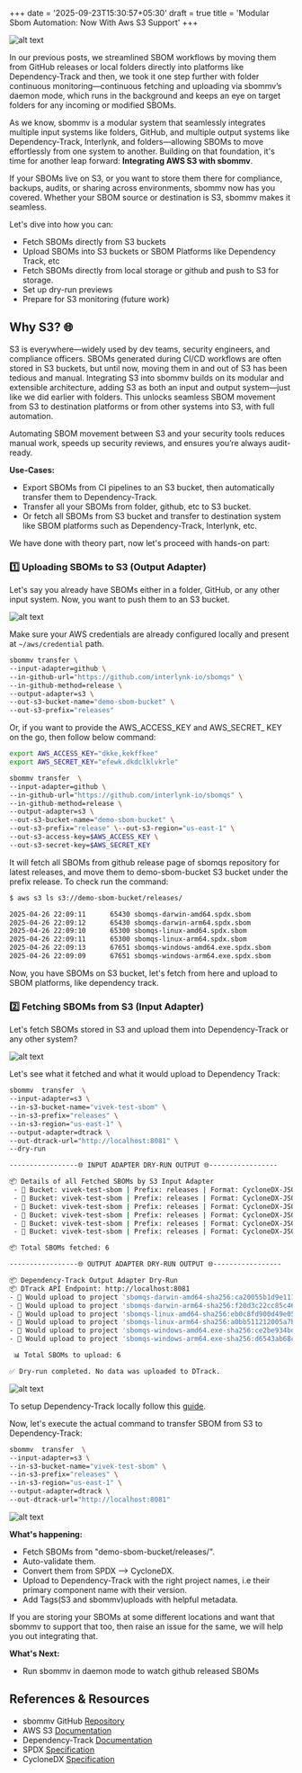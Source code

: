 +++
date = '2025-09-23T15:30:57+05:30'
draft = true
title = 'Modular Sbom Automation: Now With Aws S3 Support'
+++

![alt text](image-9.png)

In our previous posts, we streamlined SBOM workflows by moving them from GitHub releases or local folders directly into platforms like Dependency-Track and then, we took it one step further with folder continuous monitoring—continuous fetching and uploading via sbommv’s daemon mode, which runs in the background and keeps an eye on target folders for any incoming or modified SBOMs.

As we know, sbommv is a modular system that seamlessly integrates multiple input systems like folders, GitHub, and multiple output systems like Dependency-Track, Interlynk, and folders—allowing SBOMs to move effortlessly from one system to another. Building on that foundation, it's time for another leap forward: **Integrating AWS S3 with sbommv**.

If your SBOMs live on S3, or you want to store them there for compliance, backups, audits, or sharing across environments, sbommv now has you covered. Whether your SBOM source or destination is S3, sbommv makes it seamless.

Let's dive into how you can:

- Fetch SBOMs directly from S3 buckets
- Upload SBOMs into S3 buckets or SBOM Platforms like Dependency Track, etc
- Fetch SBOMs directly from local storage or github and push to S3 for storage.
- Set up dry-run previews
- Prepare for S3 monitoring (future work)

## Why S3? 🌐

S3 is everywhere—widely used by dev teams, security engineers, and compliance officers. SBOMs generated during CI/CD workflows are often stored in S3 buckets, but until now, moving them in and out of S3 has been tedious and manual. Integrating S3 into sbommv builds on its modular and extensible architecture, adding S3 as both an input and output system—just like we did earlier with folders. This unlocks seamless SBOM movement from S3 to destination platforms or from other systems into S3, with full automation.

Automating SBOM movement between S3 and your security tools reduces manual work, speeds up security reviews, and ensures you’re always audit-ready.

**Use-Cases:**

- Export SBOMs from CI pipelines to an S3 bucket, then automatically transfer them to Dependency-Track.
- Transfer all your SBOMs from folder, github, etc to S3 bucket.
- Or fetch all SBOMs from S3 bucket and transfer to destination system like SBOM platforms such as Dependency-Track, Interlynk, etc.

We have done with theory part, now let's proceed with hands-on part:

### 1️⃣ Uploading SBOMs to S3 (Output Adapter)

Let's say you already have SBOMs either in a folder, GitHub, or any other input system. Now, you want to push them to an S3 bucket.

![alt text](image-10.png)

Make sure your AWS credentials are already configured locally and present at `~/aws/credential` path.

```bash
sbommv transfer \
--input-adapter=github \
--in-github-url="https://github.com/interlynk-io/sbomqs" \
--in-github-method=release \
--output-adapter=s3 \
--out-s3-bucket-name="demo-sbom-bucket" \
--out-s3-prefix="releases"
```

Or, if you want to provide the AWS_ACCESS_KEY and AWS_SECRET_ KEY on the go, then follow below command:

```bash
export AWS_ACCESS_KEY="dkke,kekffkee"
export AWS_SECRET_KEY="efewk.dkdclklvkrle"
```

```bash
sbommv transfer  \
--input-adapter=github \
--in-github-url="https://github.com/interlynk-io/sbomqs" \
--in-github-method=release \
--output-adapter=s3 \
--out-s3-bucket-name="demo-sbom-bucket" \
--out-s3-prefix="release" \--out-s3-region="us-east-1" \
--out-s3-access-key=$AWS_ACCESS_KEY \
--out-s3-secret-key=$AWS_SECRET_KEY
```

It will fetch all SBOMs from github release page of sbomqs repository for latest releases, and move them to demo-sbom-bucket S3 bucket under the prefix release. To check run the command:

```bash
$ aws s3 ls s3://demo-sbom-bucket/releases/ 

2025-04-26 22:09:11      65430 sbomqs-darwin-amd64.spdx.sbom
2025-04-26 22:09:12      65430 sbomqs-darwin-arm64.spdx.sbom
2025-04-26 22:09:10      65300 sbomqs-linux-amd64.spdx.sbom
2025-04-26 22:09:11      65300 sbomqs-linux-arm64.spdx.sbom
2025-04-26 22:09:13      67651 sbomqs-windows-amd64.exe.spdx.sbom
2025-04-26 22:09:09      67651 sbomqs-windows-arm64.exe.spdx.sbom
```

Now, you have SBOMs on S3 bucket, let's fetch from here and upload to SBOM platforms, like dependency track.

### 2️⃣ Fetching SBOMs from S3 (Input Adapter)

Let's fetch SBOMs stored in S3 and upload them into Dependency-Track or any other system?

![alt text](image-11.png)

Let's see what it fetched and what it would upload to Dependency Track:

```bash
sbommv  transfer  \ 
--input-adapter=s3 \
--in-s3-bucket-name="vivek-test-sbom" \
--in-s3-prefix="releases" \
--in-s3-region="us-east-1" \
--output-adapter=dtrack \
--out-dtrack-url="http://localhost:8081" \
--dry-run

-----------------🌐 INPUT ADAPTER DRY-RUN OUTPUT 🌐-----------------

📦 Details of all Fetched SBOMs by S3 Input Adapter
 - 📁 Bucket: vivek-test-sbom | Prefix: releases | Format: CycloneDX-JSON | SpecVersion: 1.5 | Filename: sbomqs-darwin-amd64.spdx.sbom
 - 📁 Bucket: vivek-test-sbom | Prefix: releases | Format: CycloneDX-JSON | SpecVersion: 1.5 | Filename: sbomqs-darwin-arm64.spdx.sbom
 - 📁 Bucket: vivek-test-sbom | Prefix: releases | Format: CycloneDX-JSON | SpecVersion: 1.5 | Filename: sbomqs-linux-amd64.spdx.sbom
 - 📁 Bucket: vivek-test-sbom | Prefix: releases | Format: CycloneDX-JSON | SpecVersion: 1.5 | Filename: sbomqs-linux-arm64.spdx.sbom
 - 📁 Bucket: vivek-test-sbom | Prefix: releases | Format: CycloneDX-JSON | SpecVersion: 1.5 | Filename: sbomqs-windows-amd64.exe.spdx.sbom
 - 📁 Bucket: vivek-test-sbom | Prefix: releases | Format: CycloneDX-JSON | SpecVersion: 1.5 | Filename: sbomqs-windows-arm64.exe.spdx.sbom

📦 Total SBOMs fetched: 6

-----------------🌐 OUTPUT ADAPTER DRY-RUN OUTPUT 🌐-----------------

📦 Dependency-Track Output Adapter Dry-Run
📦 DTrack API Endpoint: http://localhost:8081
- 📁 Would upload to project 'sbomqs-darwin-amd64-sha256:ca20055b1d9e111a2ae4e3ddc6390cc936ddc9d5b9d36b5aa7a401c8b935d386' | Format: CycloneDX-JSON | SpecVersion: 1.5 | Filename: sbomqs-darwin-amd64.spdx.sbom
- 📁 Would upload to project 'sbomqs-darwin-arm64-sha256:f20d3c22cc85c461bbd9932dc15002bc866657067925754c56b546c40661638a' | Format: CycloneDX-JSON | SpecVersion: 1.5 | Filename: sbomqs-darwin-arm64.spdx.sbom
- 📁 Would upload to project 'sbomqs-linux-amd64-sha256:eb0c8fd900d49e0522d23536d8df02d500b76b1a01a904585501c62f8e367957' | Format: CycloneDX-JSON | SpecVersion: 1.5 | Filename: sbomqs-linux-amd64.spdx.sbom
- 📁 Would upload to project 'sbomqs-linux-arm64-sha256:a0bb511212005a7b6d100e4f5ac683f355ad55e39eaffd5ea878b5be4f5a82fc' | Format: CycloneDX-JSON | SpecVersion: 1.5 | Filename: sbomqs-linux-arm64.spdx.sbom
- 📁 Would upload to project 'sbomqs-windows-amd64.exe-sha256:ce2be934bde9fe8525a9b71dd9d866c5cec593de97f76bf08ab0489aa0d1eb3a' | Format: CycloneDX-JSON | SpecVersion: 1.5 | Filename: sbomqs-windows-amd64.exe.spdx.sbom
- 📁 Would upload to project 'sbomqs-windows-arm64.exe-sha256:d6543ab68cc069402b44d9601dda6ebd8eedba0179fe3a0b0ed9136415237167' | Format: CycloneDX-JSON | SpecVersion: 1.5 | Filename: sbomqs-windows-arm64.exe.spdx.sbom

 📊 Total SBOMs to upload: 6

✅ Dry-run completed. No data was uploaded to DTrack.

```

![alt text](image-12.png)

To setup Dependency-Track locally follow this [guide](https://github.com/interlynk-io/sbommv/blob/main/examples/setup_dependency_track.md).

Now, let's execute the actual command to transfer SBOM from S3 to Dependency-Track:

```bash
sbommv  transfer  \ 
--input-adapter=s3 \
--in-s3-bucket-name="vivek-test-sbom" \
--in-s3-prefix="releases" \
--in-s3-region="us-east-1" \
--output-adapter=dtrack \
--out-dtrack-url="http://localhost:8081"
```

![alt text](image-13.png)

**What's happening:**

- Fetch SBOMs from "demo-sbom-bucket/releases/".
- Auto-validate them.
- Convert them from SPDX --> CycloneDX.
- Upload to Dependency-Track with the right project names, i.e their primary component name with their version.
- Add Tags(S3 and sbommv)uploads with helpful metadata.

If you are storing your SBOMs at some different locations and want that sbommv to support that too, then raise an issue for the same, we will help you out integrating that.

**What's Next:**

- Run sbommv in daemon mode to watch github released SBOMs

## References & Resources

- sbommv GitHub [Repository](https://github.com/interlynk-io/sbommv)
- AWS S3 [Documentation](https://docs.aws.amazon.com/s3/index.html)
- Dependency-Track [Documentation](https://docs.dependencytrack.org/)
- SPDX [Specification](https://spdx.dev/)
- CycloneDX [Specification](https://cyclonedx.org/)
